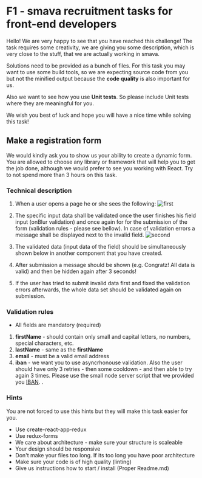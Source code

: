 
# F1 - smava recruitment tasks for front-end developers

Hello! We are very happy to see that you have reached this challenge! The task requires some creativity, we are giving you some description, which is very close to the stuff, that we are actually working in smava.

Solutions need to be provided as a bunch of files. For this task you may want to use some build tools, so we are expecting source code from you but not the minified output because the **code quality** is also important for us.

Also we want to see how you use **Unit tests**. So please include Unit tests where they are meaningful for you.

We wish you best of luck and hope you will have a nice time while solving this task!

## Make a registration form

We would kindly ask you to show us your ability to create a dynamic form. You are allowed to choose any library or framework that will help you to get the job done, although we would prefer to see you working with React.
Try to not spend more than 3 hours on this task. 

### Technical description

1. When a user opens a page he or she sees the following: ![first](https://user-images.githubusercontent.com/28978937/35049230-9c7774f2-fb9f-11e7-9b26-fcfce23a048e.png)

2. The specific input data shall be validated once the user finishes his field input (onBlur validation) and once again for for the submission of the form (validation rules - please see bellow). In case of validation errors a
message shall be displayed next to the invalid field. ![second](https://user-images.githubusercontent.com/28978937/35049346-f9fd1410-fb9f-11e7-90fd-6df66d983dc7.png)

3. The validated data (input data of the field) should be simultaneously shown below in another component that you have created.

4. After submission a message should be shown (e.g. Congratz! All data is valid) and then be hidden again after 3 seconds!

5. If the user has tried to submit invalid data first and fixed the validation errors afterwards, the whole data set should be validated again on submission.

### Validation rules

* All fields are mandatory (required)

1. **firstName** - should contain only small and capital letters, no numbers, special characters, etc.
1. **lastName** - same as the **firstName**
1. **email** - must be a valid email address
1. **iban** - we want you to use asyncrhonouse validation. Also the user should have only 3 retries - then some cooldown - and then able to try again 3 times. Please use the small node server script that we provided you [IBAN](https://en.wikipedia.org/wiki/International_Bank_Account_Number). .

### Hints

You are not forced to use this hints but they will make this task easier for you.

- Use create-react-app-redux
- Use redux-forms
- We care about architecture - make sure your structure is scaleable 
- Your design should be responsive 
- Don't make your files too long. If its too long you have poor architecture
- Make sure your code is of high quality (linting)
- Give us instructions how to start / install (Proper Readme.md)
